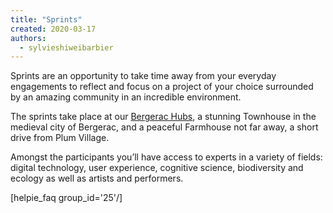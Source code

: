 ```yaml
---
title: "Sprints"
created: 2020-03-17
authors: 
  - sylvieshiweibarbier
---
```


Sprints are an opportunity to take time away from your everyday engagements to reflect and focus on a project of your choice surrounded by an amazing community in an incredible environment.

The sprints take place at our [Bergerac Hubs](https://lifeitself.org/bergerac/), a stunning Townhouse in the medieval city of Bergerac, and a peaceful Farmhouse not far away, a short drive from Plum Village.

Amongst the participants you’ll have access to experts in a variety of fields: digital technology, user experience, cognitive science, biodiversity and ecology as well as artists and performers.

\[helpie\_faq group\_id='25'/\]
